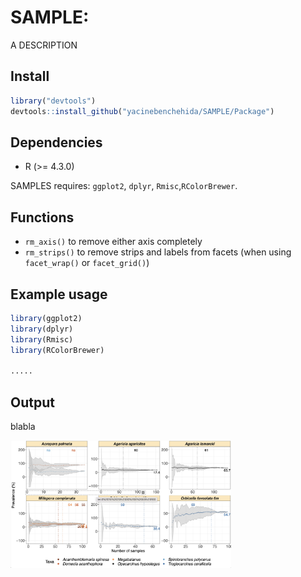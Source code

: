# SAMPLE: 

A DESCRIPTION

## Install

``` r
library("devtools")
devtools::install_github("yacinebenchehida/SAMPLE/Package")
```

## Dependencies

-   R (\>= 4.3.0)

SAMPLES requires: `ggplot2`, `dplyr`, `Rmisc`,`RColorBrewer`.

## Functions

-   `rm_axis()` to remove either axis completely
-   `rm_strips()` to remove strips and labels from facets (when using `facet_wrap()` or `facet_grid()`)

## Example usage

``` r
library(ggplot2)
library(dplyr)
library(Rmisc)
library(RColorBrewer)

.....
```

## Output

blabla

<img src="Figures/Example.png" width="70%" height="70%"/>

